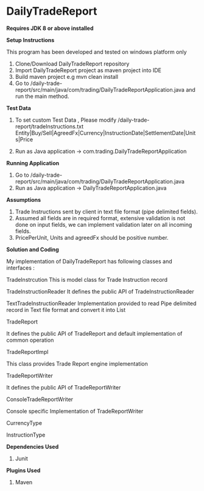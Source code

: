 # DailyTradeReport

**Requires JDK 8 or above installed**

**Setup Instructions**

This program has been developed and tested on windows platform only

1. Clone/Download DailyTradeReport repository
2. Import DailyTradeReport project as maven project into IDE
3. Build maven project e.g mvn clean install
4. Go to /daily-trade-report/src/main/java/com/trading/DailyTradeReportApplication.java and run the main method.

**Test Data**
1. To set custom Test Data , Please modify /daily-trade-report/tradeInstructions.txt
   Entity|Buy/Sell|AgreedFx|Currency|InstructionDate|SettlementDate|Units|Price
	 
2. Run as Java application ->   com.trading.DailyTradeReportApplication
 
**Running Application**
1. Go to /daily-trade-report/src/main/java/com/trading/DailyTradeReportApplication.java
2. Run as Java application ->   DailyTradeReportApplication.java
 
**Assumptions**
1. Trade Instructions sent by client in text file format (pipe delimited fields).
2. Assumed all fields are in required format, extensive validation is not done on input fields, we can implement validation later on all incoming fields.
3. PricePerUnit, Units and agreedFx should be positive number.


**Solution and Coding**

My implementation of DailyTradeReport has following classes and interfaces :

TradeInstrcution
This is model class for Trade Instruction record
 
TradeInstructionReader
It defines the public API of TradeInstructionReader

TextTradeInstructionReader
Implementation provided to read Pipe delimited record in Text file format and convert it into List

TradeReport

It defines the public API of TradeReport and default implementation of common operation

TradeReportImpl

This class provides Trade Report engine implementation

TradeReportWriter

It defines the public API of TradeReportWriter

ConsoleTradeReportWriter

Console specific Implementation of TradeReportWriter 

CurrencyType

InstructionType


**Dependencies Used**
1. Junit

**Plugins Used**
1. Maven